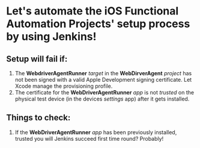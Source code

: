 # Let's automate the iOS Functional Automation Projects' setup process by using Jenkins!

## Setup will fail if:
1. The **WebdriverAgentRunner** *target* in the **WebDirverAgent** *project* has not been signed with a valid Apple Development signing certificate. Let Xcode manage the provisioning profile.
2. The certificate for the **WebDriverAgentRunner** *app* is not *trusted* on the physical test device (in the devices *settings* app) after it gets installed.

## Things to check:
1. If the **WebDriverAgentRunner** *app* has been previously installed, trusted you will Jenkins succeed first time round? Probably!
